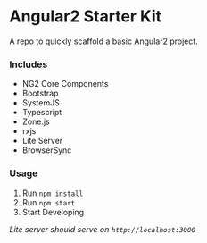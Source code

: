 # Angular2 Starter Kit

A repo to quickly scaffold a basic Angular2 project.

### Includes
* NG2 Core Components
* Bootstrap
* SystemJS
* Typescript
* Zone.js
* rxjs
* Lite Server
* BrowserSync

### Usage
1. Run `npm install`
2. Run `npm start`
3. Start Developing

*Lite server should serve on `http://localhost:3000`*